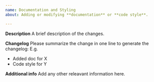 ```yaml
---
name: Documentation and Styling
about: Adding or modifying **documentation** or **code style**.

---
```


**Description**
A brief description of the changes.

**Changelog**
Please summarize the change in one line to generate the changelog:
E.g.
- Added doc for X
- Code style for Y

**Additional info**
Add any other releavant information here.
